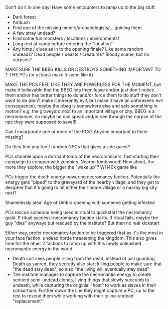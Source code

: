 Don't do it in one day! Have some encounters to ramp up to the big stuff.
- Dark forest
- Ambush
- Find one of the missing miners/archaeologists/... guiding them
- A few stray undead?
- Find some fun monsters / locations / environments!
- Long rest at camp before entering the "location"
- Any hints / clues as in to the opening finale? Like some random undeads? Dead people / beasts / creatures? Bloody scene, but no corpses?

MAKE SURE THE BBEG KILLS OR DESTROYS SOMETHING IMPORTANT TO T THE PCs (or at least make it seem like it)

MAKE THE PCS FEEL LIKE THEY ARE POWERLESS FOR THE MOMENT, but make it believable that the BBEG lets them leave and/or just don't notice them and/or has better things to do and/or force them to do stuff they don't want to do (don't make it inherently evil, but make it have an unforeseen evil consequence), maybe the bbeg is somewhere else and sets something in motion? e.g. the graveyard next to an important village or city. BBEG is a necromancer, so maybe he can speak and/or see through the corpse of the npc they were supposed to save!!!

Can I incorporate one or more of the PCs? Anyone important to them missing?

Do they find any fun / random NPCs that gives a side quest?

PCs stumble upon a dormant tomb of the necromancers, fast starting their campaign to conquer with zombies. Necron tomb world! How about, the more they explore, the bigger the "wake up"? WH40k game like

PCs trigger the death energy powering necromancy faction. Potentially the energy gets "piped" to the graveyard of the nearby village, and they get to decipher that it's going to hit either their home village or a nearby big city next?

Shamelessly steal Age of Umbra opening with someone getting infected

PCs rescue someone being used in ritual to quickstart the necromancy guild. If ritual success: necromancy faction starts. If ritual fails: maybe the guy "dies" anyways but rescued by the institute? But then no real kickstart

Either way, prefer necromancy faction to be triggered first as it's the most in your face faction: undead horde threatening the kingdom. This also gives time for the other 2 factions to ramp up with this newly unleashed necromantic energy in the world.
- Death cult sees people rising from the dead, instead of just guarding Death as sacred, they secretly also start killing people to make sure that "the dead stay dead", so also "the living will eventually stay dead"
- The institute manages to capture the necromantic energy to create sentient semi-undead clones, living things that slowly succumb to undeath, while capturing the originial "host" to work as slaves in their consortium. Further down the line they might capture a PC, up to the rest to rescue them while working with their to-be-undead "replacement".